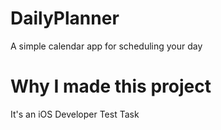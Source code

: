 # DailyPlanner

A simple calendar app for scheduling your day

# Why I made this project

It's an iOS Developer Test Task
